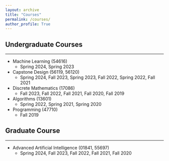 ```yaml
---
layout: archive
title: "Courses"
permalink: /courses/
author_profile: True
---
```


## Undergraduate Courses
-----
* Machine Learning (54616)
   * Spring 2024, Spring 2023
* Capstone Design (56119, 56120)
   * Spring 2024, Fall 2023, Spring 2023, Fall 2022, Spring 2022, Fall 2021
* Discrete Mathematics (17086)
   * Fall 2023, Fall 2022, Fall 2021, Fall 2020, Fall 2019
* Algorithms (13601)
   * Spring 2022, Spring 2021, Spring 2020
* Programming (47710)
   * Fall 2019

## Graduate Course
-----
* Advanced Artificial Intelligence (01841, 55697)
   * Spring 2024, Fall 2023, Fall 2022, Fall 2021, Fall 2020

